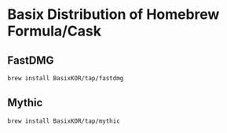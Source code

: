 Basix Distribution of Homebrew Formula/Cask
===================

## FastDMG

```sh
brew install BasixKOR/tap/fastdmg
```

## Mythic

```sh
brew install BasixKOR/tap/mythic
```
